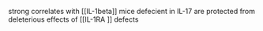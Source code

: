 strong correlates with  [[IL-1beta]]
mice defecient in IL-17 are protected from deleterious effects of [[IL-1RA ]] defects 